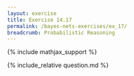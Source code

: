 ```yaml
---
layout: exercise
title: Exercise 14.17
permalink: /bayes-nets-exercises/ex_17/
breadcrumb: Probabilistic Reasoning
---
```


{% include mathjax_support %}

<div><i class="arrow-up loader" data-chapter="bayes-nets-exercises" data-exercise="ex_17" data-rating="0"></i></div>
{% include_relative question.md %}

